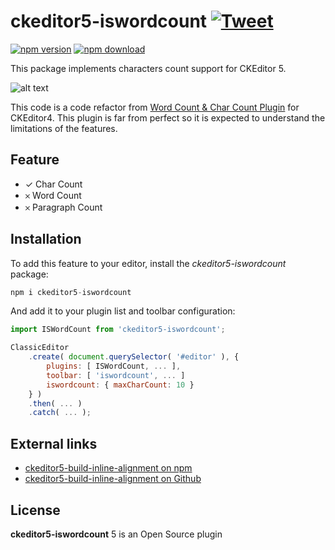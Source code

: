 # ckeditor5-iswordcount [![Tweet](https://img.shields.io/twitter/url/http/shields.io.svg?style=social)](https://twitter.com/intent/tweet?text=Check%20out%20ckeditor5-iswordcount%20on%20GitHub&url=https://github.com/isatria/ckeditor5-iswordcount)

[![npm version](https://badge.fury.io/js/ckeditor5-iswordcount.svg)](https://www.npmjs.com/package/ckeditor5-iswordcount)
[![npm download](https://img.shields.io/npm/dt/ckeditor5-iswordcount.svg)](https://www.npmjs.com/package/ckeditor5-iswordcount)

This package implements characters count support for CKEditor 5.

![alt text](https://i.ibb.co/2K7L2pD/Screenshot-2019-05-31-at-11-51-37-PM.png)

This code is a code refactor from [Word Count & Char Count Plugin](https://ckeditor.com/cke4/addon/wordcount) for CKEditor4. This plugin is far from perfect so it is expected to understand the limitations of the features.

## **Feature**

- ✓ Char Count
- 𐄂 Word Count
- 𐄂 Paragraph Count

## **Installation**

To add this feature to your editor, install the _ckeditor5-iswordcount_ package:

```javascript
npm i ckeditor5-iswordcount
```

And add it to your plugin list and toolbar configuration:

```javascript
import ISWordCount from 'ckeditor5-iswordcount';

ClassicEditor
    .create( document.querySelector( '#editor' ), {
        plugins: [ ISWordCount, ... ],
        toolbar: [ 'iswordcount', ... ]
        iswordcount: { maxCharCount: 10 }
    } )
    .then( ... )
    .catch( ... );
```

## **External links**

- [ckeditor5-build-inline-alignment on npm](https://www.npmjs.com/package/ckeditor5-build-inline-alignment)
- [ckeditor5-build-inline-alignment on Github](https://github.com/isatria/ckeditor5-build-inline-alignment)

## **License**

**ckeditor5-iswordcount** 5 is an Open Source plugin
